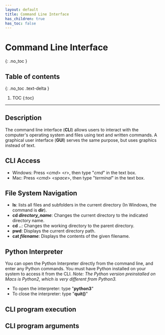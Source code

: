 ```yaml
---
layout: default
title: Command Line Interface
has_children: true
has_toc: false
---
```


# Command Line Interface
{: .no_toc }
## Table of contents
{: .no_toc .text-delta }

1. TOC
{:toc}

---

## Description
The command line interface (**CLI**) allows users to interact with the computer's operating system and files using text and written commands. A graphical user interface (**GUI**) serves the same purpose, but uses graphics instead of text. 

## CLI Access
- Windows: Press <*cmd*> <*r*>, then type "*cmd*" in the text box.
- Mac: Press <*cmd*> <*space*>, then type "*terminal*" in the text box.

## File System Navigation
- **ls**: lists all files and subfolders in the current directory (In Windows, the command is **dir**).
- **cd *directory_name***: Changes the current directory to the indicated directory name.
- **cd ..**: Changes the working directory to the parent directory.
- **pwd**: Displays the current directory path.
- **cat *filename***: Displays the contents of the given filename.

## Python Interpreter
You can open the Python Interpreter directly from the command line, and enter any Python commands. You must have Python installed on your system to access it from the CLI. *Note: The Python version preinstalled on Macs is Python2, which is very different from Python3.*
- To open the interpreter:  type "**python3**"
- To close the interpreter: type "**quit()**"

## CLI program execution

## CLI program arguments
